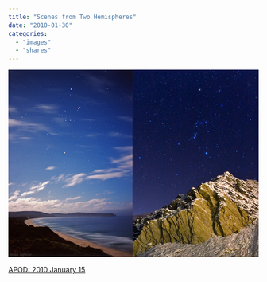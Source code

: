 ```yaml
---
title: "Scenes from Two Hemispheres"
date: "2010-01-30"
categories: 
  - "images"
  - "shares"
---
```


![](images/tumblr_kwcbqzi1Vd1qz4vrlo1_1280.jpg)

[APOD: 2010 January 15](http://antwrp.gsfc.nasa.gov/apod/ap100115.html)
